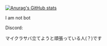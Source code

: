 [![Anurag's GitHub stats](https://github-readme-stats.vercel.app/api?username=wdjo9)](https://github.com/anuraghazra/github-readme-stats)

I am not bot



Discord:

マイクラサバ立てようと頑張っている人(？)です
